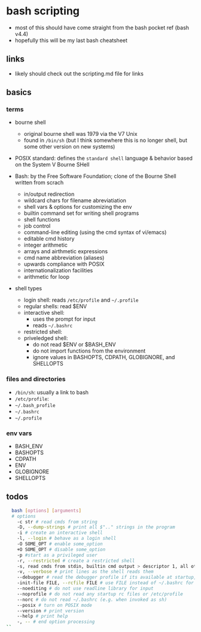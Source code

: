 # bash scripting

- most of this should have come straight from the bash pocket ref (bash v4.4)
- hopefully this will be my last bash cheatsheet

## links

- likely should check out the scripting.md file for links

## basics

### terms

- bourne shell
  - original bourne shell was 1979 via the V7 Unix
  - found in `/bin/sh` (but I think somewhere this is no longer shell, but some other version on new systems)
- POSIX standard: defines the `standard shell` language & behavior based on the System V Bourne SHell
- Bash: by the Free Software Foundation; clone of the Bourne Shell written from scrach

  - in/output redirection
  - wildcard chars for filename abreviatiation
  - shell vars & options for customizing the env
  - builtin command set for writing shell programs
  - shell functions
  - job control
  - command-line editing (using the cmd syntax of vi/emacs)
  - editable cmd history
  - integer arithmetic
  - arrays and airthmetic expressions
  - cmd name abbreviation (aliases)
  - upwards compliance with POSIX
  - internationalization facilities
  - arithmetic for loop

- shell types
  - login shell: reads `/etc/profile` and `~/.profile`
  - regular shells: read $ENV
  - interactive shell:
    - uses the prompt for input
    - reads `~/.bashrc`
  - restricted shell:
  - priveledged shell:
    - do not read $ENV or $BASH_ENV
    - do not import functions from the environment
    - ignore values in BASHOPTS, CDPATH, GLOBIGNORE, and SHELLOPTS

### files and directories

- `/bin/sh`: usually a link to bash
- `/etc/profile`:
- `~/.bash_profile`
- `~/.bashrc`
- `~/.profile`

### env vars

- BASH_ENV
- BASHOPTS
- CDPATH
- ENV
- GLOBIGNORE
- SHELLOPTS

## todos

```sh
  bash [options] [arguments]
  # options
    -c str # read cmds from string
    -D, --dump-strings # print all $".." strings in the program
    -i # create an interactive shell
    -l, --login # behave as a login shell
    -O SOME_OPT # enable some_option
    +O SOME_OPT # disable some_option
    -p #start as a privileged user
    -r, --restricted # create a restricted shell
    -s, read cmds from stdin, builtin cmd output > descriptor 1, all other > descriptor 2
    -v, --verbose # print lines as the shell reads them
    --debugger # read the debugger profile if its available at startup, turn on extdebug option to shopt
    -init-file FILE, --rcfile FILE # use FILE instead of ~/.bashrc for interactive shells
    --noediting # do not use readline library for input
    --noprofile # do not read any startup rc files or /etc/profile
    --norc # do not read ~/.bashrc (e.g. when invoked as sh)
    --posix # turn on POSIX mode
    --version # print version
    --help # print help
    -, -- # end option processing
``
```
